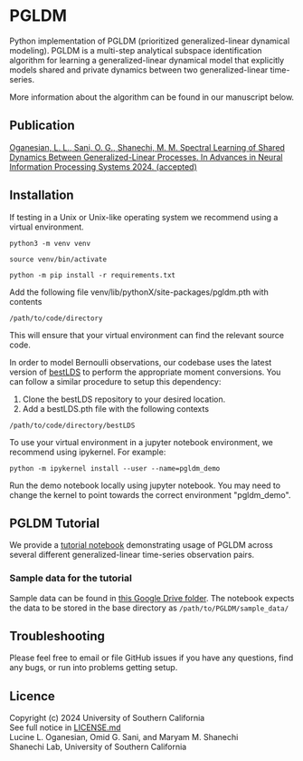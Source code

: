 # PGLDM
Python implementation of PGLDM (prioritized generalized-linear dynamical modeling). PGLDM is a multi-step analytical subspace identification algorithm for learning a generalized-linear dynamical model that explicitly models shared and private dynamics between two generalized-linear time-series.

More information about the algorithm can be found in our manuscript below.

## Publication
[Oganesian, L. L., Sani, O. G., Shanechi, M. M. Spectral Learning of Shared Dynamics Between Generalized-Linear Processes. In Advances in Neural Information Processing Systems 2024. (accepted)](https://openreview.net/forum?id=DupvYqqlAG)

## Installation 
If testing in a Unix or Unix-like operating system we recommend using a virtual environment.

```
python3 -m venv venv

source venv/bin/activate

python -m pip install -r requirements.txt
```

Add the following file venv/lib/pythonX/site-packages/pgldm.pth with contents
```
/path/to/code/directory
```

This will ensure that your virtual environment can find the relevant source code. 

In order to model Bernoulli observations, our codebase uses the latest version of [bestLDS](https://github.com/irisstone/bestLDS) to perform the appropriate moment conversions. You can follow a similar procedure to setup this dependency:
1. Clone the bestLDS repository to your desired location.
2. Add a bestLDS.pth file with the following contexts
```
/path/to/code/directory/bestLDS
```

To use your virtual environment in a jupyter notebook environment, we recommend using ipykernel. For example:

```
python -m ipykernel install --user --name=pgldm_demo
```

Run the demo notebook locally using jupyter notebook. You may need to change the kernel to point towards the correct environment "pgldm_demo".

## PGLDM Tutorial
We provide a [tutorial notebook](https://github.com/ShanechiLab/PGLDM/blob/master/PGLDM_Demo.ipynb) demonstrating usage of PGLDM across several different generalized-linear time-series observation pairs.

### Sample data for the tutorial
Sample data can be found in [this Google Drive folder](https://drive.google.com/drive/folders/1-b0tmYm6W4VGOV8j6LYAlBq13sSTiiR7?usp=sharing). The notebook expects the data to be stored in the base directory as ```/path/to/PGLDM/sample_data/```

## Troubleshooting

Please feel free to email or file GitHub issues if you have any questions, find any bugs, or run into problems getting setup.

## Licence
Copyright (c) 2024 University of Southern California  <br />
See full notice in [LICENSE.md](LICENSE.md)  <br />
Lucine L. Oganesian, Omid G. Sani, and Maryam M. Shanechi  <br />
Shanechi Lab, University of Southern California
